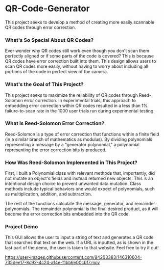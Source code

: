 # QR-Code-Generator
This project seeks to develop a method of creating more easily scannable QR codes through error correction.


### What's So Special About QR Codes?
Ever wonder why QR codes still work even though you don't scan them perfectly aligned or if some parts of the code is covered? This is because QR codes have error correction built into them. This design allows users to scan QR codes more easily, without having to worry about including all portions of the code in perfect view of the camera.

### What's the Goal of This Project?
This project seeks to maximize the reliability of QR codes through Reed-Solomon error correction. In experimental trials, this approach to embedding error correction within QR codes resulted in a less than 1% failure-to-scan rate in the 1000 user trials run during experimental testing.

### What is Reed-Solomon Error Correction?
Reed-Solomon is a type of error correction that functions within a finite field (in a similar branch of mathematics as modulus). By dividing polynomials representing a message by a "generator polynomial," a polynomial representing the error correction bits is produced. 

### How Was Reed-Solomon Implemented in This Project?
First, I built a Polynomial class with relevant methods that, importantly, did not mutate an object's fields and instead returned new objects. This is an intentional design choice to prevent unwanted data mutation. Class methods include typical behaviors one would expect of polynomials, such as multiplication, addition, and subtraction.

The rest of the functions calculate the message, generator, and remainder polynomials. The remainder polynomial is the final desired product, as it will become the error correction bits embedded into the QR code.

### Project Demo
This GUI allows the user to input a string of text and generates a QR code that searches that text on the web. If a URL is inputted, as is shown in the last part of the demo, the user is taken to that website. Feel free to try it out!

https://user-images.githubusercontent.com/84203383/146310604-735dee17-8c92-4c24-a14e-f1bb6e00cbf7.mov



